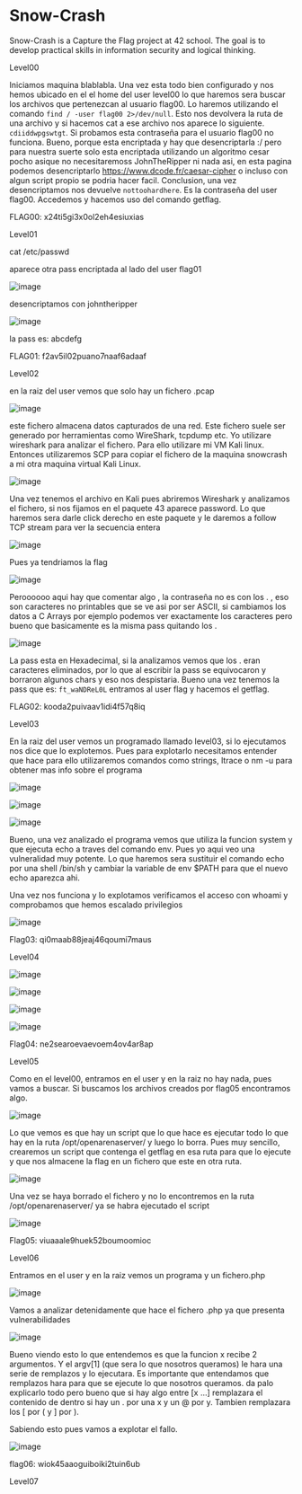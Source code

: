 # Snow-Crash
Snow-Crash is a Capture the Flag project at 42 school. The goal is to develop practical skills in information security and logical thinking.

Level00

Iniciamos maquina blablabla. Una vez esta todo bien configurado y nos hemos ubicado en el el home del user level00 lo que haremos sera buscar los archivos que pertenezcan al usuario flag00. Lo haremos utilizando el comando ```find / -user flag00 2>/dev/null```. Esto nos devolvera la ruta de una archivo y si hacemos cat a ese archivo nos aparece lo siguiente. ```cdiiddwpgswtgt```. Si probamos esta contraseña para el usuario flag00 no funciona. Bueno, porque esta encriptada y hay que desencriptarla :/ pero para nuestra suerte solo esta encriptada utilizando un algoritmo cesar pocho asique no necesitaremoss JohnTheRipper ni nada asi, en esta pagina podemos desencriptarlo https://www.dcode.fr/caesar-cipher o incluso con algun script propio se podria hacer facil. Conclusion, una vez desencriptamos nos devuelve ```nottoohardhere```. Es la contraseña del user flag00. Accedemos y hacemos uso del comando getflag.

FLAG00: x24ti5gi3x0ol2eh4esiuxias

Level01

cat /etc/passwd

aparece otra pass encriptada al lado del user flag01

![image](https://github.com/user-attachments/assets/54a0b7c0-677c-4a1e-92f2-d237be164388)

desencriptamos con johntheripper 

![image](https://github.com/user-attachments/assets/c63cc49d-f1ce-4a23-83e3-377c1f83e4ae)

la pass es: abcdefg

FLAG01: f2av5il02puano7naaf6adaaf

Level02

en la raiz del user vemos que solo hay un fichero .pcap 

![image](https://github.com/user-attachments/assets/82a6d9c7-bd3a-4c9c-bc3c-8b2a8d6a2921)

este fichero almacena datos capturados de una red. Este fichero suele ser generado por herramientas como WireShark, tcpdump etc. Yo utilizare wireshark para analizar el fichero. Para ello utilizare mi VM Kali linux. Entonces utilizaremos SCP para copiar el fichero de la maquina snowcrash a mi otra maquina virtual Kali Linux.

![image](https://github.com/user-attachments/assets/cff43b68-c9ac-44e3-b0e8-8a8448bc5f61)

Una vez tenemos el archivo en Kali pues abriremos Wireshark y analizamos el fichero, si nos fijamos en el paquete 43 aparece password. Lo que haremos sera darle click derecho en este paquete y le daremos a follow TCP stream para ver la secuencia entera

![image](https://github.com/user-attachments/assets/9049c234-6c9f-47dc-89d6-4ff7a5fbdb65)

Pues ya tendriamos la flag 

![image](https://github.com/user-attachments/assets/ccb105c7-8c58-4f2e-8ee6-f5c8395c4c26)

Peroooooo aqui hay que comentar algo , la contraseña no es con los . , eso son caracteres no printables que se ve asi por ser ASCII, si cambiamos los datos a C Arrays por ejemplo podemos ver exactamente los caracteres pero bueno que basicamente es la misma pass quitando los . 

![image](https://github.com/user-attachments/assets/f3c68cce-afeb-4837-8798-14481d42e75d)

La pass esta en Hexadecimal, si la analizamos vemos que los . eran caracteres eliminados, por lo que al escribir la pass se equivocaron y borraron algunos chars y eso nos despistaria. Bueno una vez tenemos la pass que es: ```ft_waNDReL0L``` entramos al user flag y hacemos el getflag.

FLAG02: kooda2puivaav1idi4f57q8iq

Level03

En la raiz del user vemos un programado llamado level03, si lo ejecutamos nos dice que lo explotemos. Pues para explotarlo necesitamos entender que hace para ello utilizaremos comandos como strings, ltrace o nm -u para obtener mas info sobre el programa

![image](https://github.com/user-attachments/assets/954f272e-a1ec-45c4-9677-cad12ffb4946)


![image](https://github.com/user-attachments/assets/e0e16194-fc99-4a37-982c-56197531038c)


![image](https://github.com/user-attachments/assets/a9c8f6d1-8637-48a7-867f-a59c25f27b82)

Bueno, una vez analizado el programa vemos que utiliza la funcion system y que ejecuta echo a traves del comando env. Pues yo aqui veo una vulneralidad muy potente. Lo que haremos sera sustituir el comando echo por una shell /bin/sh y cambiar la variable de env $PATH para que el nuevo echo aparezca ahi. 

Una vez nos funciona y lo explotamos verificamos el acceso con whoami y comprobamos que hemos escalado privilegios

![image](https://github.com/user-attachments/assets/4f3df830-5bca-45f3-af48-4d4b5ea8abde)

Flag03: qi0maab88jeaj46qoumi7maus

Level04


![image](https://github.com/user-attachments/assets/c6b11936-1c77-47d4-9736-46a567284574)


![image](https://github.com/user-attachments/assets/5c781066-6184-4dae-a08c-dc4a6d64c639)


![image](https://github.com/user-attachments/assets/15aa2bed-7926-4b98-9361-0aa5efc2e539)


![image](https://github.com/user-attachments/assets/b3b276e1-9d2c-458d-bbf6-6e2688601e58)

Flag04: ne2searoevaevoem4ov4ar8ap

Level05

Como en el level00, entramos en el user y en la raiz no hay nada, pues vamos a buscar. Si buscamos los archivos creados por flag05 encontramos algo. 

![image](https://github.com/user-attachments/assets/86c1baa0-6689-4f9d-a222-87fcd0a28e77)

Lo que vemos es que hay un script que lo que hace es ejecutar todo lo que hay en la ruta /opt/openarenaserver/ y luego lo borra. Pues muy sencillo, crearemos un script que contenga el getflag en esa ruta para que lo ejecute y que nos almacene la flag en un fichero que este en otra ruta.

![image](https://github.com/user-attachments/assets/e940b193-c8e2-4690-851e-583e2ae18b5f)

Una vez se haya borrado el fichero y no lo encontremos en la ruta /opt/openarenaserver/ ya se habra ejecutado el script

![image](https://github.com/user-attachments/assets/f4afe45b-fc60-4066-9dd3-e6967a77a5ec)

Flag05: viuaaale9huek52boumoomioc

Level06

Entramos en el user y en la raiz vemos un programa y un fichero.php

![image](https://github.com/user-attachments/assets/72ba0388-bc2e-47ca-ac5a-77efe918864e)

Vamos a analizar detenidamente que hace el fichero .php ya que presenta vulnerabilidades

![image](https://github.com/user-attachments/assets/5e6e10f8-fbc5-4c99-b7b1-208713d04414)

Bueno viendo esto lo que entendemos es que la funcion x recibe 2 argumentos. Y el argv[1] (que sera lo que nosotros queramos) le hara una serie de remplazos y lo ejecutara. Es importante que entendamos que remplazos hara para que se ejecute lo que nosotros queramos. da palo explicarlo todo pero bueno que si hay algo entre [x ...] remplazara el contenido de dentro si hay un . por una x y un @ por y. Tambien remplazara los [ por ( y ] por ).

Sabiendo esto pues vamos a explotar el fallo.

![image](https://github.com/user-attachments/assets/df8a4fa2-6f39-4bf0-bdea-3a3abe785fdb)

flag06: wiok45aaoguiboiki2tuin6ub

Level07



